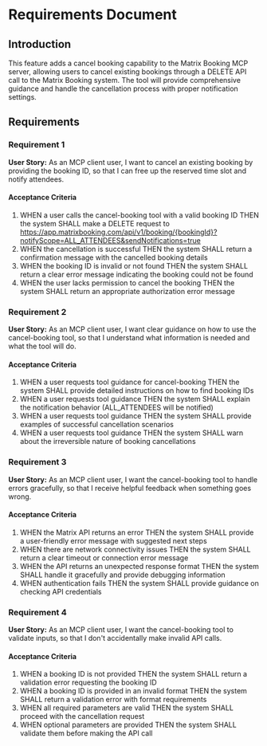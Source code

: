 # Requirements Document

## Introduction

This feature adds a cancel booking capability to the Matrix Booking MCP server, allowing users to cancel existing bookings through a DELETE API call to the Matrix Booking system. The tool will provide comprehensive guidance and handle the cancellation process with proper notification settings.

## Requirements

### Requirement 1

**User Story:** As an MCP client user, I want to cancel an existing booking by providing the booking ID, so that I can free up the reserved time slot and notify attendees.

#### Acceptance Criteria

1. WHEN a user calls the cancel-booking tool with a valid booking ID THEN the system SHALL make a DELETE request to https://app.matrixbooking.com/api/v1/booking/{bookingId}?notifyScope=ALL_ATTENDEES&sendNotifications=true
2. WHEN the cancellation is successful THEN the system SHALL return a confirmation message with the cancelled booking details
3. WHEN the booking ID is invalid or not found THEN the system SHALL return a clear error message indicating the booking could not be found
4. WHEN the user lacks permission to cancel the booking THEN the system SHALL return an appropriate authorization error message

### Requirement 2

**User Story:** As an MCP client user, I want clear guidance on how to use the cancel-booking tool, so that I understand what information is needed and what the tool will do.

#### Acceptance Criteria

1. WHEN a user requests tool guidance for cancel-booking THEN the system SHALL provide detailed instructions on how to find booking IDs
2. WHEN a user requests tool guidance THEN the system SHALL explain the notification behavior (ALL_ATTENDEES will be notified)
3. WHEN a user requests tool guidance THEN the system SHALL provide examples of successful cancellation scenarios
4. WHEN a user requests tool guidance THEN the system SHALL warn about the irreversible nature of booking cancellations

### Requirement 3

**User Story:** As an MCP client user, I want the cancel-booking tool to handle errors gracefully, so that I receive helpful feedback when something goes wrong.

#### Acceptance Criteria

1. WHEN the Matrix API returns an error THEN the system SHALL provide a user-friendly error message with suggested next steps
2. WHEN there are network connectivity issues THEN the system SHALL return a clear timeout or connection error message
3. WHEN the API returns an unexpected response format THEN the system SHALL handle it gracefully and provide debugging information
4. WHEN authentication fails THEN the system SHALL provide guidance on checking API credentials

### Requirement 4

**User Story:** As an MCP client user, I want the cancel-booking tool to validate inputs, so that I don't accidentally make invalid API calls.

#### Acceptance Criteria

1. WHEN a booking ID is not provided THEN the system SHALL return a validation error requesting the booking ID
2. WHEN a booking ID is provided in an invalid format THEN the system SHALL return a validation error with format requirements
3. WHEN all required parameters are valid THEN the system SHALL proceed with the cancellation request
4. WHEN optional parameters are provided THEN the system SHALL validate them before making the API call
